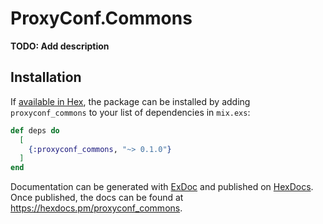 # ProxyConf.Commons

**TODO: Add description**

## Installation

If [available in Hex](https://hex.pm/docs/publish), the package can be installed
by adding `proxyconf_commons` to your list of dependencies in `mix.exs`:

```elixir
def deps do
  [
    {:proxyconf_commons, "~> 0.1.0"}
  ]
end
```

Documentation can be generated with [ExDoc](https://github.com/elixir-lang/ex_doc)
and published on [HexDocs](https://hexdocs.pm). Once published, the docs can
be found at <https://hexdocs.pm/proxyconf_commons>.

